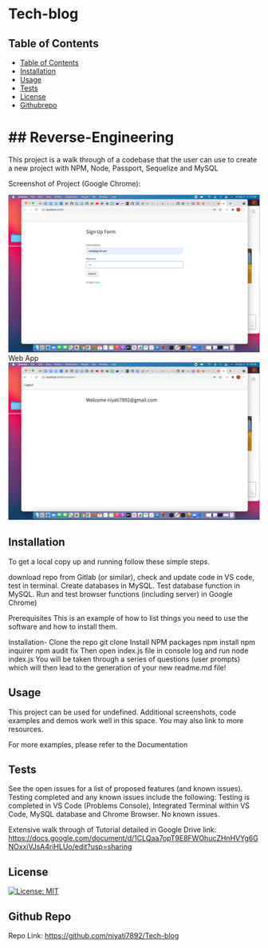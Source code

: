 # Tech-blog
## Table of Contents

- [Table of Contents](#table-of-contents)
- [Installation](#installation)
- [Usage](#usage)
- [Tests](#tests)
- [License](#license)
- [Githubrepo](#Repolink)


<h1> ## Reverse-Engineering </h1>

  This project is a walk through of a codebase that the user can use to create a new project with NPM,  Node, Passport, Sequelize and MySQL

  Screenshot of Project (Google Chrome): 

  ![Screenshot](https://github.com/niyati7892/Tech-blog/blob/main/Screen%20Shot%202021-04-02%20at%2011.17.43%20PM.png)
  Web App
  ![Screenshot](https://github.com/niyati7892/Tech-blog/blob/main/Screen%20Shot%202021-04-02%20at%2011.18.22%20PM.png)


## Installation
To get a local copy up and running follow these simple steps.

download repo from Gitlab (or similar), check and update code in VS code, test in terminal. Create databases in MySQL. Test database function in MySQL. Run and test browser functions (including server) in Google Chrome)

Prerequisites
This is an example of how to list things you need to use the software and how to install them.

Installation-
  Clone the repo
    git clone 
  Install NPM packages
    npm install
    npm inquirer
    npm audit fix
  Then open index.js file in console log and run
    node index.js
  You will be taken through a series of questions (user prompts) which will then lead to the generation of your new readme.md file!


## Usage

This project can be used for undefined. Additional screenshots, code examples and demos work well in this space. You may also link to more resources.

For more examples, please refer to the Documentation



## Tests

See the open issues for a list of proposed features (and known issues). Testing completed and any known issues include the following:
 Testing is completed in VS Code (Problems Console), Integrated Terminal within VS Code, MySQL database and Chrome Browser. No known issues.
 
 Extensive walk through of Tutorial detailed in Google Drive link: https://docs.google.com/document/d/1CLQaa7opT9E8FWOhucZHnHVYg6GNOxxiVJsA4riHLUo/edit?usp=sharing
## License

[![License: MIT](https://img.shields.io/badge/License-MIT-yellow.svg)](https://opensource.org/licenses/MIT)

## Github Repo
Repo Link: https://github.com/niyati7892/Tech-blog
